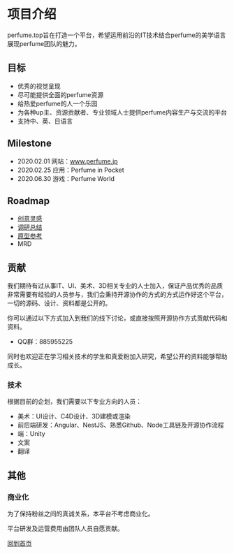 # 项目介绍

perfume.top旨在打造一个平台，希望运用前沿的IT技术结合perfume的美学语言展现perfume团队的魅力。

## 目标

* 优秀的视觉呈现
* 尽可能提供全面的perfume资源
* 给热爱perfume的人一个乐园
* 为各种up主、资源贡献者、专业领域人士提供perfume内容生产与交流的平台
* 支持中、英、日语言


## Milestone

* 2020.02.01 网站：www.perfume.jp
* 2020.02.25 应用：Perfume in Pocket       
* 2020.06.30 游戏：Perfume World           

## Roadmap

* [创意灵感](xmind.md)
* [调研总结](research.md)
* [原型参考](reference.md)
* MRD

## 贡献

我们期待有过从事IT、UI、美术、3D相关专业的人士加入，保证产品优秀的品质非常需要有经验的人员参与，我们会秉持开源协作的方式的方式运作好这个平台，一切的源码、设计、资料都是公开的。

你可以通过以下方式加入到我们的线下讨论，或直接按照开源协作方式贡献代码和资料。

- QQ群：885955225

同时也欢迎正在学习相关技术的学生和真爱粉加入研究，希望公开的资料能够帮助成长。

### 技术

根据目前的企划，我们需要以下专业方向的人员：

* 美术：UI设计、C4D设计、3D建模或渲染
* 前后端研发：Angular、NestJS、熟悉Github、Node工具链及开源协作流程
* 端：Unity
* 文案
* 翻译

## 其他

### 商业化

为了保持粉丝之间的真诚关系，本平台不考虑商业化。

平台研发及运营费用由团队人员自愿贡献。



[回到首页](../../README.md)